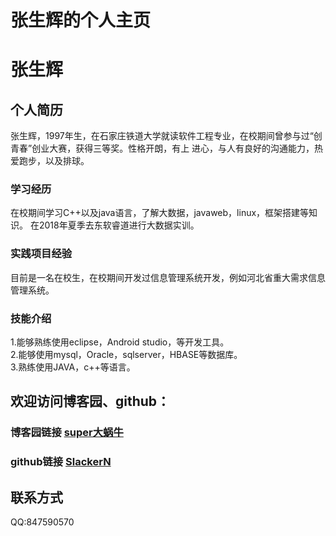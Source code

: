 # 张生辉的个人主页


# 张生辉

## 个人简历
  张生辉，1997年生，在石家庄铁道大学就读软件工程专业，在校期间曾参与过“创青春”创业大赛，获得三等奖。性格开朗，有上
  进心，与人有良好的沟通能力，热爱跑步，以及排球。
### 学习经历
  在校期间学习C++以及java语言，了解大数据，javaweb，linux，框架搭建等知识。
  在2018年夏季去东软睿道进行大数据实训。
### 实践项目经验
  目前是一名在校生，在校期间开发过信息管理系统开发，例如河北省重大需求信息管理系统。
### 技能介绍
  1.能够熟练使用eclipse，Android studio，等开发工具。<br>
  2.能够使用mysql，Oracle，sqlserver，HBASE等数据库。<br>
  3.熟练使用JAVA，c++等语言。

## 欢迎访问博客园、github：
### 博客园链接 [super大蜗牛](https://www.cnblogs.com/shenghuizhang/)
### github链接 [SlackerN](https://github.com/SlackerN)

## 联系方式
  QQ:847590570

